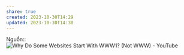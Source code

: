 ```yaml
---
share: true
created: 2023-10-30T14:29
updated: 2023-10-30T14:30
---
```

Nguồn:: ![Why Do Some Websites Start With WWW1? (Not WWW) - YouTube](https://youtu.be/8Fq-hsGYS-8)
